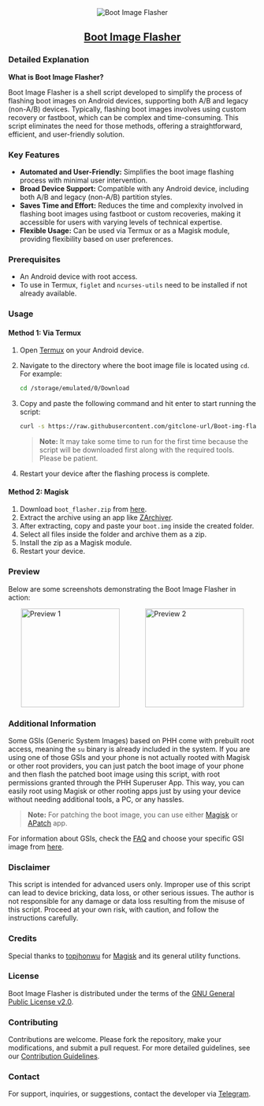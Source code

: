 <div align="center">
 <img src="https://github.com/gitclone-url/Boot-img-flasher/assets/98699436/05dd92bf-7d11-4380-b21a-21558b78196e" alt="Boot Image Flasher" />
 <a href="https://github.com/gitclone-url/Boot-img-flasher">
   <h2>Boot Image Flasher</h2>
 </a>
</div>

### Detailed Explanation

**What is Boot Image Flasher?**

Boot Image Flasher is a shell script developed to simplify the process of flashing boot images on Android devices, supporting both A/B and legacy (non-A/B) devices. Typically, flashing boot images involves using custom recovery or fastboot, which can be complex and time-consuming. This script eliminates the need for those methods, offering a straightforward, efficient, and user-friendly solution.

### Key Features

- **Automated and User-Friendly:** Simplifies the boot image flashing process with minimal user intervention.
- **Broad Device Support:** Compatible with any Android device, including both A/B and legacy (non-A/B) partition styles.
- **Saves Time and Effort:** Reduces the time and complexity involved in flashing boot images using fastboot or custom recoveries, making it accessible for users with varying levels of technical expertise.
- **Flexible Usage:** Can be used via Termux or as a Magisk module, providing flexibility based on user preferences.

### Prerequisites

- An Android device with root access.
- To use in Termux, `figlet` and `ncurses-utils` need to be installed if not already available.

### Usage

#### Method 1: Via Termux

1. Open [Termux](https://github.com/termux/termux-app) on your Android device.
2. Navigate to the directory where the boot image file is located using `cd`. For example:
   ```bash
   cd /storage/emulated/0/Download
   ```
3. Copy and paste the following command and hit enter to start running the script:
   ```bash
   curl -s https://raw.githubusercontent.com/gitclone-url/Boot-img-flasher/Master/boot-img-flasher.sh -o boot-img-flasher.sh && { command -v tput figlet &>/dev/null || pkg install -y figlet ncurses-utils; } && { which sudo &>/dev/null || pkg install -y tsu; }; clear; sudo bash boot-img-flasher.sh
   ```
   > **Note:** It may take some time to run for the first time because the script will be downloaded first along with the required tools. Please be patient.

4. Restart your device after the flashing process is complete.

#### Method 2: Magisk

1. Download `boot_flasher.zip` from [here](https://github.com/gitclone-url/Boot-img-flasher/raw/Master/boot_flasher.zip).
2. Extract the archive using an app like [ZArchiver](https://play.google.com/store/apps/details?id=ru.zdevs.zarchiver).
3. After extracting, copy and paste your `boot.img` inside the created folder.
4. Select all files inside the folder and archive them as a zip.
5. Install the zip as a Magisk module.
6. Restart your device.

### Preview

Below are some screenshots demonstrating the Boot Image Flasher in action:

<div style="display: flex; justify-content: space-around;">
  <img src="https://github.com/gitclone-url/Boot-img-flasher/assets/98699436/e4f328e9-dc48-4835-a47d-edbad2729d04" width="200" alt="Preview 1" />
  <img src="https://github.com/gitclone-url/Boot-img-flasher/assets/98699436/cbcad4f5-c35a-4254-9ee3-5d5c8a8ce6ef" width="200" alt="Preview 2" />
</div>

### Additional Information

Some GSIs (Generic System Images) based on PHH come with prebuilt root access, meaning the `su` binary is already included in the system. If you are using one of those GSIs and your phone is not actually rooted with Magisk or other root providers, you can just patch the boot image of your phone and then flash the patched boot image using this script, with root permissions granted through the PHH Superuser App. This way, you can easily root using Magisk or other rooting apps just by using your device without needing additional tools, a PC, or any hassles.

> **Note:** For patching the boot image, you can use either [Magisk](https://github.com/topjohnwu/Magisk) or [APatch](https://github.com/bmax121/APatch) app.

For information about GSIs, check the [FAQ](https://github.com/phhusson/treble_experimentations/wiki/Frequently-Asked-Questions-%28FAQ%29) and choose your specific GSI image from [here](https://github.com/phhusson/treble_experimentations/wiki/Generic-System-Image-%28GSI%29-list).

### Disclaimer

This script is intended for advanced users only. Improper use of this script can lead to device bricking, data loss, or other serious issues. The author is not responsible for any damage or data loss resulting from the misuse of this script. Proceed at your own risk, with caution, and follow the instructions carefully.

### Credits

Special thanks to [topjhonwu](https://github.com/topjohnwu) for [Magisk](https://github.com/topjohnwu/Magisk) and its general utility functions.

### License

Boot Image Flasher is distributed under the terms of the [GNU General Public License v2.0](LICENSE).

### Contributing

Contributions are welcome. Please fork the repository, make your modifications, and submit a pull request. For more detailed guidelines, see our [Contribution Guidelines](CONTRIBUTING.md).

### Contact

For support, inquiries, or suggestions, contact the developer via [Telegram](https://t.me/PhantomXPain).